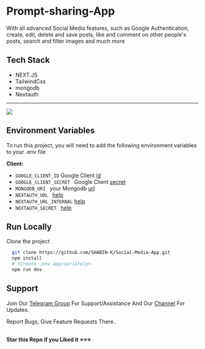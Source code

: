 # Prompt-sharing-App

With all advanced Social Media features, such as Google Authentication, create, edit, delete and save posts, like and comment on other people's posts, search and filter images and much more

## Tech Stack
   * NEXT.JS
   * TailwindCss
   * mongodb
   * Nextauth

<hr/>
<img src="https://user-images.githubusercontent.com/73272797/233392854-eaccd32d-2db2-4fa6-bae5-96266609d150.png">

## Environment Variables

To run this project, you will need to add the following environment variables to your .env file

**Client:**
* `GOOGLE_CLIENT_ID` Google Client [id](https://console.cloud.google.com/)
* `GOOGLE_CLIENT_SECRET ` Google Client [secret](https://console.cloud.google.com/)
* `MONGODB_URI ` your Mongodb [url](https://www.mongodb.com/)
* `NEXTAUTH_URL ` [help](https://github.com/SHABIN-K/Prompt_sharing/blob/main/.env.sample)
* `NEXTAUTH_URL_INTERNAL`  [help](https://github.com/SHABIN-K/Prompt_sharing/blob/main/.env.sample)
* `NEXTAUTH_SECRET `  [help](https://github.com/SHABIN-K/Prompt_sharing/blob/main/.env.sample)
 
## Run Locally

Clone the project

```bash
  git clone https://github.com/SHABIN-K/Social-Media-App.git
  npm install
  # <Create .env appropriately>
  npm run dev
````

## Support   
Join Our [Telegram Group](https://www.telegram.dog/codexbotzsupport) For Support/Assistance And Our [Channel](https://www.telegram.dog/codexbotz) For Updates.   
   
Report Bugs, Give Feature Requests There..   

##

   **Star this Repo if you Liked it ⭐⭐⭐**
